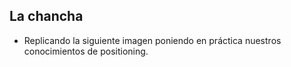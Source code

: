 ## La chancha ##
- Replicando  la siguiente imagen poniendo en práctica nuestros conocimientos de positioning.
